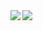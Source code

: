 <a href="https://github.com/Lomba8">
  <img align="left" src="https://github-readme-stats.vercel.app/api?username=Lomba8&count_private=true&show_icons=true&theme=tokyonight" />
</a>
<a href="https://github.com/Lomba8">
  <img align="left" src="https://github-readme-stats.vercel.app/api/top-langs/?username=Lomba8&hide=objective-c,c,ruby&theme=tokyonight" />
</a>

<!--
**Lomba8/Lomba8** is a ✨ _special_ ✨ repository because its `README.md` (this file) appears on your GitHub profile.

Here are some ideas to get you started:

- 🔭 I’m currently working on ...
- 🌱 I’m currently learning ...
- 👯 I’m looking to collaborate on ...
- 🤔 I’m looking for help with ...
- 💬 Ask me about ...
- 📫 How to reach me: ...
- 😄 Pronouns: ...
- ⚡ Fun fact: ...
-->
